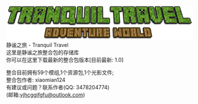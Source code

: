 ![image](logo.png)
静谧之旅 - Tranquil Travel  
这里是静谧之旅整合包的存储库  
你可以在这里下载最新的整合包版本[目前最新: 1.0]  
  
整合目前拥有59个模组,1个资源包,1个光影文件;  
整合包作者: xiaomian124  
有建议或问题？联系作者(QQ: 3478204774)  
      (邮箱:vjhcggifgfu@outlook.com)
